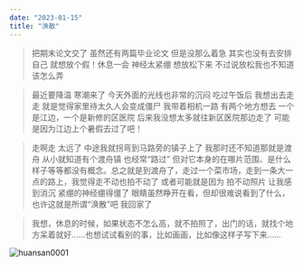 ```yaml
---
date: "2023-01-15"
title: "涣散"
---
```

>把期末论文交了 虽然还有两篇毕业论文 但是没那么着急 其实也没有去安排自己 就想放个假！休息一会 神经太紧绷 想放松下来 不过说放松我也不知道该怎么弄

>最近要降温 寒潮来了 今天外面的光线也非常的沉闷 吃过午饭后 我想出去走走 就是觉得家里待太久人会变成僵尸 我带着相机一路 有两个地方想去 一个是江边，一个是新修的区医院 后来我没想太多就往新区医院那边走了 可能是因为江边上个暑假去过了吧！

>走啊走 太远了 中途我就拐弯到马路旁的镇子上了 我那时还不知道那就是渡舟 从小就知道有个渡舟镇 也经常“路过” 但对它本身的在哪片范围、是什么样子等等都没有概念。总之就是到渡舟了，走过一个菜市场，走到一条大一点的路上，我觉得走不动也拍不动了 或者可能就是因为 拍不动照片 让我感到消沉 紧绷的神经绷得僵了 眼睛虽然睁开在看，但却很难说看到了什么，也许这就是所谓“涣散”吧 我回家了

>我想，休息的时候，如果状态不怎么高，就不拍照了，出门的话，就找个地方呆着就好……也想试试看别的事，比如画画，比如像这样子写下来……

![huansan0001](/img/blog/huansan/huansan0001.jpg)